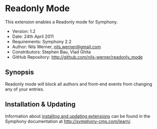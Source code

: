 # Readonly Mode #

This extension enables a Readonly mode for Symphony.  

- Version: 1.2
- Date: 24th April 2011
- Requirements: Symphony 2.2
- Author: Nils Werner, nils.werner@gmail.com
- Constributors: Stephen Bau, Vlad Ghita
- GitHub Repository: <http://github.com/nils-werner/readonly_mode>

## Synopsis

Readonly mode will block all authors and front-end events from changing any of your entries.

## Installation & Updating

Information about [installing and updating extensions](http://symphony-cms.com/learn/tasks/view/install-an-extension/) can be found in the Symphony documentation at <http://symphony-cms.com/learn/>.